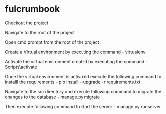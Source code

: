 # fulcrumbook

Checkout the project

Navigate to the root of the project 

Open cmd prompt from the root of the project

Create a Virtual environment by executing the command - virtualenv <venvname>

Activate the virtual environment created by executing the command - Scripts\activate

Once the virtual environment is activated execute the following command to installl the requirements - pip install --upgrade -r requirements.txt

Navigate to the src directory and execute following command to migrate the changes to the database - manage.py migrate

Then execute following command to start the server - manage.py runserver
